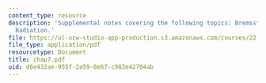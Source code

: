 ```yaml
---
content_type: resource
description: 'Supplemental notes covering the following topics: Bremsstrahlung, Cerenkov
  Radiation.'
file: https://ol-ocw-studio-app-production.s3.amazonaws.com/courses/22-105-electromagnetic-interactions-fall-2005/d6e432ae955f2a598e67c983e42704ab_chap7.pdf
file_type: application/pdf
resourcetype: Document
title: chap7.pdf
uid: d6e432ae-955f-2a59-8e67-c983e42704ab
---
```

